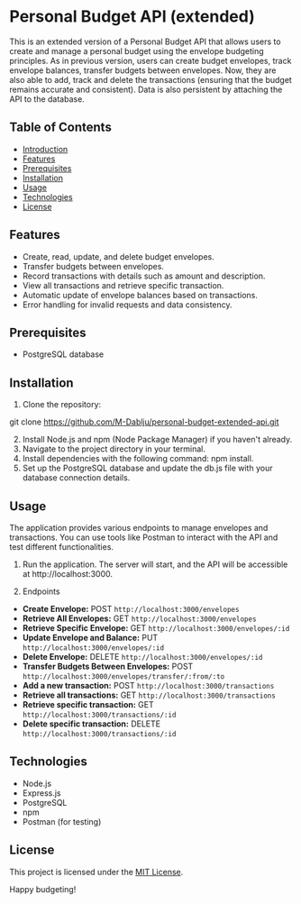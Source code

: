 # Personal Budget API (extended)
This is an extended version of a Personal Budget API that allows users to create and manage a personal budget using the envelope budgeting principles. As in previous version, users can create budget envelopes, track envelope balances, transfer budgets between envelopes. 
Now, they are also able to add, track and delete the transactions (ensuring that the budget remains accurate and consistent). Data is also persistent by attaching the API to the database.

## Table of Contents

- [Introduction](#personal-budget-api-(extended))
- [Features](#features)
- [Prerequisites](#prerequisites)
- [Installation](#installation)
- [Usage](#usage)
- [Technologies](#technologies)
- [License](#license)

## Features

- Create, read, update, and delete budget envelopes.
- Transfer budgets between envelopes.
- Record transactions with details such as amount and description.
- View all transactions and retrieve specific transaction.
- Automatic update of envelope balances based on transactions.
- Error handling for invalid requests and data consistency.

## Prerequisites

- PostgreSQL database

## Installation

1. Clone the repository:

git clone https://github.com/M-Dablju/personal-budget-extended-api.git

2. Install Node.js and npm (Node Package Manager) if you haven't already.
3. Navigate to the project directory in your terminal.
4. Install dependencies with the following command: npm install.
5. Set up the PostgreSQL database and update the db.js file with your database connection details.

## Usage
The application provides various endpoints to manage envelopes and transactions. You can use tools like Postman to interact with the API and test different functionalities.

1. Run the application.
The server will start, and the API will be accessible at http://localhost:3000.

2. Endpoints

- **Create Envelope:** POST `http://localhost:3000/envelopes`
- **Retrieve All Envelopes:** GET `http://localhost:3000/envelopes`
- **Retrieve Specific Envelope:** GET `http://localhost:3000/envelopes/:id`
- **Update Envelope and Balance:** PUT `http://localhost:3000/envelopes/:id`
- **Delete Envelope:** DELETE `http://localhost:3000/envelopes/:id`
- **Transfer Budgets Between Envelopes:** POST `http://localhost:3000/envelopes/transfer/:from/:to`
- **Add a new transaction:** POST `http://localhost:3000/transactions`
- **Retrieve all transactions:** GET `http://localhost:3000/transactions`
- **Retrieve specific transaction:** GET `http://localhost:3000/transactions/:id`
- **Delete specific transaction:** DELETE `http://localhost:3000/transactions/:id`

## Technologies
- Node.js
- Express.js
- PostgreSQL
- npm
- Postman (for testing)

## License

This project is licensed under the [MIT License](LICENSE).

Happy budgeting!
